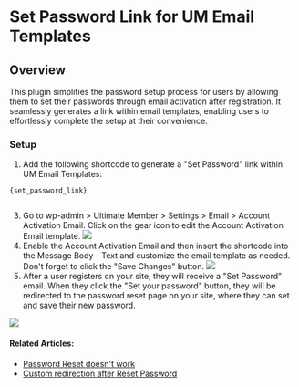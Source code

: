 ---
---
# Set Password Link for UM Email Templates
Overview
--------

  [](/docs-v3/um-extended/article/1663-download-installation-of-the-basic-extensions)

 This plugin simplifies the password setup process for users by allowing them to set their passwords through email activation after registration. It seamlessly generates a link within email templates, enabling users to effortlessly complete the setup at their convenience.

### Setup

1. Add the following shortcode to generate a "Set Password" link within UM Email Templates:
 ```
{set_password_link}
	
```

3. Go to wp-admin &gt; Ultimate Member &gt; Settings &gt; Email &gt; Account Activation Email. Click on the gear icon to edit the Account Activation Email template.   ![](https://s3.amazonaws.com/helpscout.net/docs/assets/561c96629033600a7a36d662/images/654a6242398d235676f608f8/file-oJqYc1qJXM.png)
4. Enable the Account Activation Email and then insert the shortcode into the Message Body - Text and customize the email template as needed. Don't forget to click the "Save Changes" button.  ![](https://s3.amazonaws.com/helpscout.net/docs/assets/561c96629033600a7a36d662/images/654a659d398d235676f608fd/file-RNeJw4s5Cr.png)
5. After a user registers on your site, they will receive a "Set Password" email. When they click the "Set your password" button, they will be redirected to the password reset page on your site, where they can set and save their new password.

  ![](https://s3.amazonaws.com/helpscout.net/docs/assets/561c96629033600a7a36d662/images/654a68be9c4ad7036dd6f7f6/file-BOECSeacgZ.png)

#### Related Articles:

- [Password Reset doesn't work](/docs-v3/um-extended/article/1518-password-reset-doesnt-work)
- [Custom redirection after Reset Password](/docs-v3/um-extended/article/1694-validate-username-in-email-password-reset-link)